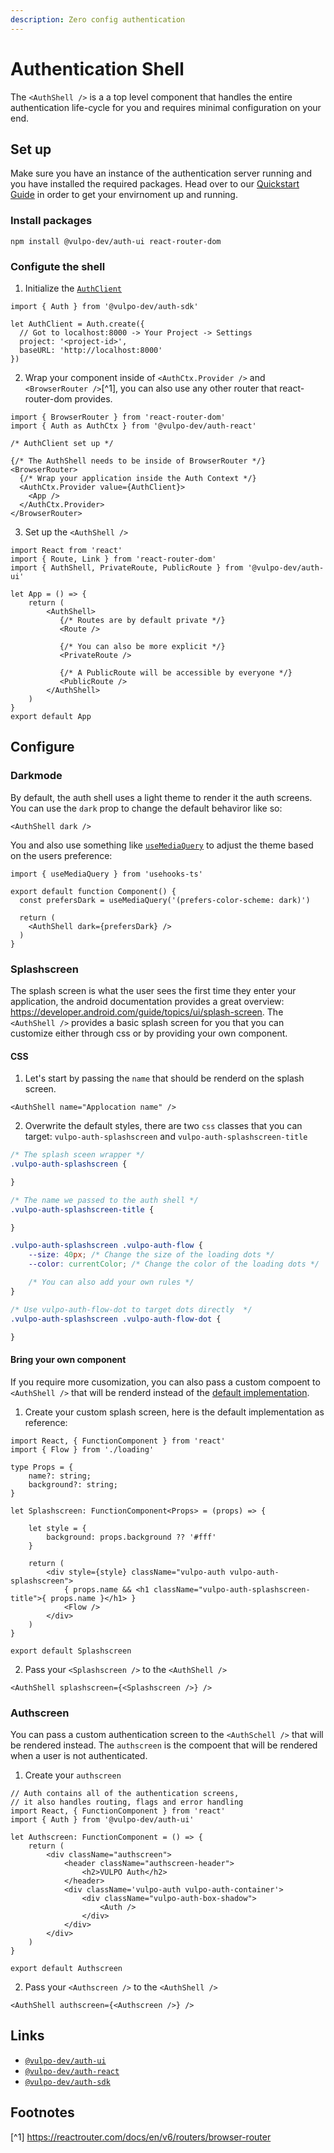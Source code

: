 ```yaml
---
description: Zero config authentication
---
```


# Authentication Shell

The `<AuthShell />` is a a top level component that handles the entire authentication life-cycle for you and requires minimal configuration on your end.

## Set up

Make sure you have an instance of the authentication server running and you have installed the required packages. Head over to our [Quickstart Guide](../01-quickstart.md) in order to get your envirnoment up and running.

### Install packages
`npm install @vulpo-dev/auth-ui react-router-dom`

### Configute the shell

1. Initialize the [`AuthClient`](https://auth.vulpo.dev/docs/web/classes/sdk_src_main.AuthClient)
```tsx
import { Auth } from '@vulpo-dev/auth-sdk'

let AuthClient = Auth.create({
  // Got to localhost:8000 -> Your Project -> Settings
  project: '<project-id>',
  baseURL: 'http://localhost:8000'
})
```

2. Wrap your component inside of `<AuthCtx.Provider />` and `<BrowserRouter />`[^1], you can also use any other router that react-router-dom provides.
```tsx
import { BrowserRouter } from 'react-router-dom'
import { Auth as AuthCtx } from '@vulpo-dev/auth-react'

/* AuthClient set up */

{/* The AuthShell needs to be inside of BrowserRouter */}
<BrowserRouter>
  {/* Wrap your application inside the Auth Context */}
  <AuthCtx.Provider value={AuthClient}>
    <App />
  </AuthCtx.Provider>
</BrowserRouter>
```

3. Set up the `<AuthShell />`
```tsx
import React from 'react'
import { Route, Link } from 'react-router-dom'
import { AuthShell, PrivateRoute, PublicRoute } from '@vulpo-dev/auth-ui'

let App = () => {
    return (
        <AuthShell>
           {/* Routes are by default private */}
           <Route />

           {/* You can also be more explicit */}
           <PrivateRoute />

           {/* A PublicRoute will be accessible by everyone */}
           <PublicRoute />
        </AuthShell>
    )
}
export default App

```


## Configure

### Darkmode

By default, the auth shell uses a light theme to render it the auth screens. You can use the `dark` prop to change the default behaviror like so:
```tsx
<AuthShell dark />
```

You and also use something like [`useMediaQuery`](https://usehooks-ts.com/react-hook/use-media-query) to adjust the theme based on the users preference:
```tsx
import { useMediaQuery } from 'usehooks-ts'

export default function Component() {
  const prefersDark = useMediaQuery('(prefers-color-scheme: dark)')

  return (
    <AuthShell dark={prefersDark} />
  )
}

```

### Splashscreen
The splash screen is what the user sees the first time they enter your application, the android documentation provides a great overview: https://developer.android.com/guide/topics/ui/splash-screen. The `<AuthShell />` provides a basic splash screen for you that you can customize either through css or by providing your own component.

#### CSS

1. Let's start by passing the `name` that should be renderd on the splash screen.
```tsx
<AuthShell name="Applocation name" />
```

2. Overwrite the default styles, there are two `css` classes that you can target: `vulpo-auth-splashscreen` and `vulpo-auth-splashscreen-title`
```css
/* The splash sceen wrapper */
.vulpo-auth-splashscreen {

}

/* The name we passed to the auth shell */
.vulpo-auth-splashscreen-title {

}

.vulpo-auth-splashscreen .vulpo-auth-flow {
	--size: 40px; /* Change the size of the loading dots */
	--color: currentColor; /* Change the color of the loading dots */

	/* You can also add your own rules */	
}

/* Use vulpo-auth-flow-dot to target dots directly  */	
.vulpo-auth-splashscreen .vulpo-auth-flow-dot {

}
```

#### Bring your own component

If you require more cusomization, you can also pass a custom compoent to `<AuthShell />` that will be renderd instead of the [default implementation](https://github.com/vulpo-dev/auth/blob/master/packages/web/ui/src/component/splashscreen.tsx).

1. Create your custom splash screen, here is the default implementation as reference:
```tsx
import React, { FunctionComponent } from 'react'
import { Flow } from './loading'

type Props = {
	name?: string;
	background?: string;
}

let Splashscreen: FunctionComponent<Props> = (props) => {

	let style = {
		background: props.background ?? '#fff'
	}

	return (
		<div style={style} className="vulpo-auth vulpo-auth-splashscreen">
			{ props.name && <h1 className="vulpo-auth-splashscreen-title">{ props.name }</h1> }
			<Flow />
		</div>
	)
}

export default Splashscreen
```

2. Pass your `<Splashscreen />` to the `<AuthShell />`
```tsx
<AuthShell splashscreen={<Splashscreen />} />
```


### Authscreen
You can pass a custom authentication screen to the `<AuthSchell />` that will be rendered instead. The `authscreen` is the compoent that will be rendered when a user is not authenticated.

1. Create your `authscreen`
```tsx
// Auth contains all of the authentication screens,
// it also handles routing, flags and error handling
import React, { FunctionComponent } from 'react'
import { Auth } from '@vulpo-dev/auth-ui'

let Authscreen: FunctionComponent = () => {
	return (
		<div className="authscreen">
			<header className="authscreen-header">
				<h2>VULPO Auth</h2>
			</header>
			<div className='vulpo-auth vulpo-auth-container'>
				<div className="vulpo-auth-box-shadow">
					<Auth />
				</div>
			</div>
		</div>
	)
}

export default Authscreen
```

2. Pass your `<Authscreen />` to the `<AuthShell />`
```tsx
<AuthShell authscreen={<Authscreen />} />
```

## Links
- [`@vulpo-dev/auth-ui`](https://www.npmjs.com/package/@vulpo-dev/auth-ui)
- [`@vulpo-dev/auth-react`](https://www.npmjs.com/package/@vulpo-dev/auth-react)
- [`@vulpo-dev/auth-sdk`](https://www.npmjs.com/package/@vulpo-dev/auth-skd)


## Footnotes
[^1] https://reactrouter.com/docs/en/v6/routers/browser-router